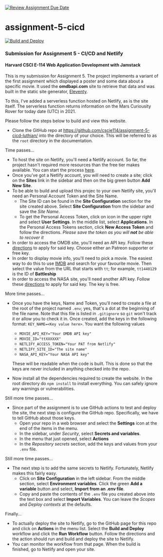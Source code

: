 [![Review Assignment Due Date](https://classroom.github.com/assets/deadline-readme-button-24ddc0f5d75046c5622901739e7c5dd533143b0c8e959d652212380cedb1ea36.svg)](https://classroom.github.com/a/MnOQKepF)
# assignment-5-cicd
[![Build and Deploy](https://github.com/cscie114/assignment-5-cicd-luthian/actions/workflows/build-and-deploy.yml/badge.svg)](https://github.com/cscie114/assignment-5-cicd-luthian/actions/workflows/build-and-deploy.yml)

### Submission for Assignment 5 - CI/CD and Netlify
#### Harvard CSCI E-114 Web Application Development with Jamstack

This is my submission for Assignment 5. The project implements a variant of the first assignment which displayed a poster and some data about a specific movie. It used the **omdbapi.com** site to retrieve that data and was built in the static site generator, [Eleventy](https://www.11ty.dev/]).

To this, I've added a serverless function hosted on Netlify, as is the site itself. The serverless function returns information on the Mars Curiousity Rover for today date (UTC) in 2021.

Please follow the steps below to build and view this website.

* Clone the GitHub repo at https://github.com/cscie114/assignment-5-cicd-luthian/ into the directory of your choice. This will be referred to as the `root` directory in the documentation.

Time passes...

* To host the site on Netlify, you'll need a Netlify account. So far, the project hasn't required more resources than the free tier makes available. You can start the process [here](https://www.netlify.com/pricing/).
* Once you've got a Netlify account, you will need to create a site; click on the **Sites** link in the sidebar and then on the big green button **Add New Site**.
* To be able to build and upload this projec to your own Netlify site, you'll need an Personal Account Token and the Site Name.
  * The Site ID can be found in the **Site Configuration** section for the site created above. Select **Site Configuration** from the sidebar and save the _Site Name_.
  * To get the Personal Access Token, click on icon in the upper right and select **User Settings**. In the middle list, select **Applications**. In the Personal Access Tokens section, click **New Access Token** and follow the directions. _Please save the token as you will **not** be able to recover it_
* In order to access the OMDB site, you'll need an API key. Follow these [directions](https://www.omdbapi.com/apikey.aspx) to apply for said key. Choose either an Patreon supporter or free key.
* In order to display movie info, you'll need to pick a movie. The easiest way to do this to use [IMDB](https://www.imdb.com) and search for your favourite movie. Then select the value from the URL that starts with `tt`; for example, `tt1440129` is the ID of **Battleship**
* In order to access the NASA site, you'll need another API key. Follow these [directions](https://api.nasa.gov/) to apply for said key. The key is free.

More time passes...

* Once you have the keys, Name and Token, you'll need to create a file at the root of the project named `.env`; yes, that's a dot at the beginning of the file name. Note that this file is listed in `.gitignore` so `git` won't track it or allow you to check it in. Once created, add the keys in the following format:
 `KEY_NAME=<Key value here>`. You want the following values
  * `MOVIE_API_KEY="Your OMDB API key"`
  * `MOVIE_ID="ttXXXXXX"`
  * `NETLIFY_ACCESS_TOKEN="Your PAT from Netlify"`
  * `NETLIFY_SITE_ID="The site name"`
  * `NASA_API_KEY="Your NASA API key"`

  These will be readable when the code is built. This is done so that the keys are never included in anything checked into the repo.
* Now install all the dependencies required to create the website. In the root directory do `npm install` to install everything. You can safely ignore any warnings or vulnerabilities.

Still more time passes...

* Since part of the assignment is to use GitHub actions to test and deploy the site, the next step is configure the GitHub repo. Specifically, we have to tell GitHub about those keys.
  * Open your repo in a web browser and select the **Settings** icon at the end of the items in the menu.
  * In the sidebar, under _Security_, select **Secrets and variables**.
  * In the menu that just opened, select **Actions**
  * In the _Repository secrets_ section, add the keys and values from your `.env` file.

Still more time passes...

* The next step is to add the same secrets to Netlify. Fortunately, Netlify makes this fairly easy.
  * Click on **Site Configuration** in the left sidebar. From the middle section, select **Environment variables**. Click the green **Add a variable** button and select, **Import from an .env file**.
  * Copy and paste the contents of the `.env` file you created above into the text box and select **Import Variables**. You can leave the _Scopes_ and _Deploy contexts_ at the defaults.

Finally...

* To actually deploy the site to Netlify, go to the GitHub page for this repo and click on **Actions** in the menu list. Select the **Build and Deploy** workflow and click the **Run Workflow** button. Follow the directions and the action should run and build and deploy the site to Netlify.
* You can monitor the workflow from that page. When the build is finished, go to Netlify and open your site.
